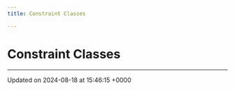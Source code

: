 ```yaml
---
title: Constraint Classes

---
```


# Constraint Classes








-------------------------------

Updated on 2024-08-18 at 15:46:15 +0000